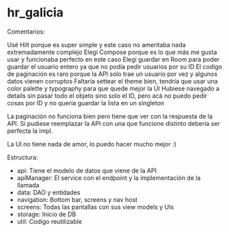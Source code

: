 # hr_galicia

Comentarios:

Usé Hilt porque es super simple y este caso no ameritaba nada extremadamente complejo
Elegí Compose porque es lo que más me gusta usar y funcionaba perfecto en este caso
Elegí guardar en Room para poder guardar el usuario entero ya que no podía pedir usuarios por su ID
El codigo de paginación es raro porque la API solo trae un usuario por vez y algunos datos vienen corruptos
Faltaría settear el theme bien, tendría que usar una color palette y typography para que quede mejor la UI
Hubiese navegado a details sin pasar todo el objeto sino solo el ID, pero acá no puedo pedir cosas por ID y no quería guardar la lista en un singleton

La paginación no funciona bien pero tiene que ver con la respuesta de la API.
Si pudiese reemplazar la API con una que funcione distinto debería ser perfecta la impl.

La UI no tiene nada de amor, lo puedo hacer mucho mejor :)

Estructura:
- api: Tiene el modelo de datos que viene de la API
- apiManager: El service con el endpoint y la implementación de la llamada
- data: DAO y entidades
- navigation: Bottom bar, screens y nav host
- screens: Todas las pantallas con sus view models y UIs
- storage: Inicio de DB
- util: Codigo reutilizable